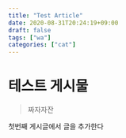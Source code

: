 ```yaml
---
title: "Test Article"
date: 2020-08-31T20:24:19+09:00
draft: false
tags: ["wa"]
categories: ["cat"]
---
```


# 테스트 게시물

> 짜자자잔

첫번째 게시글에서 글을 추가한다